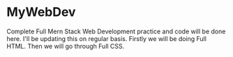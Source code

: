 # MyWebDev #
Complete Full Mern Stack Web Development practice and code will be done here. 
I'll be updating this on regular basis.
Firstly we will be doing Full HTML.
Then we will go through Full CSS.
